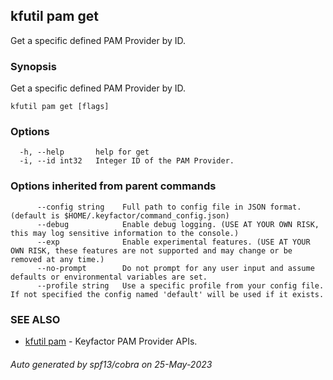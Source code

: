 ## kfutil pam get

Get a specific defined PAM Provider by ID.

### Synopsis

Get a specific defined PAM Provider by ID.

```
kfutil pam get [flags]
```

### Options

```
  -h, --help       help for get
  -i, --id int32   Integer ID of the PAM Provider.
```

### Options inherited from parent commands

```
      --config string    Full path to config file in JSON format. (default is $HOME/.keyfactor/command_config.json)
      --debug            Enable debug logging. (USE AT YOUR OWN RISK, this may log sensitive information to the console.)
      --exp              Enable experimental features. (USE AT YOUR OWN RISK, these features are not supported and may change or be removed at any time.)
      --no-prompt        Do not prompt for any user input and assume defaults or environmental variables are set.
      --profile string   Use a specific profile from your config file. If not specified the config named 'default' will be used if it exists.
```

### SEE ALSO

* [kfutil pam](kfutil_pam.md)	 - Keyfactor PAM Provider APIs.

###### Auto generated by spf13/cobra on 25-May-2023
